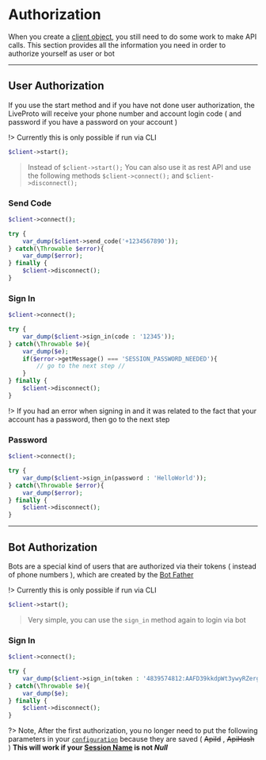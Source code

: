 # Authorization

When you create a [client object](en/quickstart.md), you still need to do some work to make API calls. This section provides all the information you need in order to authorize yourself as user or bot

---

## User Authorization

If you use the start method and if you have not done user authorization, the LiveProto will receive your phone number and account login code ( and password if you have a password on your account )

!> Currently this is only possible if run via CLI

```php
$client->start();
```

> Instead of `$client->start();` You can also use it as rest API and use the following methods `$client->connect();` and `$client->disconnect();`

### Send Code

```php
$client->connect();

try {
	var_dump($client->send_code('+1234567890'));
} catch(\Throwable $error){
	var_dump($error);
} finally {
	$client->disconnect();
}
```

### Sign In

```php
$client->connect();

try {
	var_dump($client->sign_in(code : '12345'));
} catch(\Throwable $e){
	var_dump($e);
	if($error->getMessage() === 'SESSION_PASSWORD_NEEDED'){
		// go to the next step //
	}
} finally {
	$client->disconnect();
}
```

!> If you had an error when signing in and it was related to the fact that your account has a password, then go to the next step

### Password

```php
$client->connect();

try {
	var_dump($client->sign_in(password : 'HelloWorld'));
} catch(\Throwable $error){
	var_dump($error);
} finally {
	$client->disconnect();
}
```

---

## Bot Authorization

Bots are a special kind of users that are authorized via their tokens ( instead of phone numbers ), which are created by the [Bot Father](https://t.me/BotFather)

!> Currently this is only possible if run via CLI

```php
$client->start();
```

> Very simple, you can use the `sign_in` method again to login via bot

### Sign In

```php
$client->connect();

try {
	var_dump($client->sign_in(token : '4839574812:AAFD39kkdpWt3ywyRZergyOLMaJhac60qc'));
} catch(\Throwable $e){
	var_dump($e);
} finally {
	$client->disconnect();
}
```

?> Note, After the first authorization, you no longer need to put the following parameters in your [`configuration`](en/configuration.md#Settings) because they are saved ( ~~ApiId~~ , ~~ApiHash~~ ) **This will work if your [Session Name](en/quickstart.md#Session) is not _Null_**